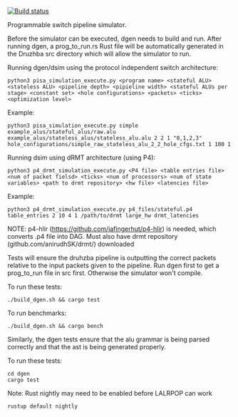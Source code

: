 [![Build status](https://ci.appveyor.com/api/projects/status/fkguas3fm87takto?svg=true)](https://ci.appveyor.com/project/anirudhSK/druzhba-j5ou7)


Programmable switch pipeline simulator.

Before the simulator can be executed, dgen needs to build
and run. After running dgen, a prog_to_run.rs Rust file
will be automatically generated in the Druzhba src directory 
which will allow the simulator to run.


Running dgen/dsim using the protocol independent switch architecture:

    python3 pisa_simulation_execute.py <program name> <stateful ALU> <stateless ALU> <pipeline depth> <pipieline width> <stateful ALUs per stage> <constant set> <hole configurations> <packets> <ticks> <optimization level>

Example:

    python3 pisa_simulation_execute.py simple example_alus/stateful_alus/raw.alu example_alus/stateless_alus/stateless_alu.alu 2 2 1 "0,1,2,3" hole_configurations/simple_raw_stateless_alu_2_2_hole_cfgs.txt 1 100 1

Running dsim using dRMT architecture (using P4):

    python3 p4_drmt_simulation_execute.py <P4 file> <table entries file> <num of packet fielsd> <ticks> <num of processors> <num of state variables> <path to drmt repository> <hw file> <latencies file>

Example:

    python3 p4_drmt_simulation_execute.py p4_files/stateful.p4 table_entries 2 10 4 1 /path/to/drmt large_hw drmt_latencies
  
NOTE: p4-hlir (https://github.com/jafingerhut/p4-hlir) is needed, which converts .p4 file into DAG.
Must also have drmt repository (github.com/anirudhSK/drmt/) downloaded 


Tests will ensure the druhzba pipeline is outputting
the correct packets relative to the input packets
given to the pipeline. Run dgen first to get a 
prog_to_run file in src first. Otherwise the simulator
won't compile. 

To run these tests:

    ./build_dgen.sh && cargo test

To run benchmarks:

    ./build_dgen.sh && cargo bench

Similarly, the dgen tests ensure that the alu grammar
is being parsed correctly and that the ast is being
generated properly. 

To run these tests:

    cd dgen
    cargo test

Note: Rust nightly may need to be enabled before LALRPOP
can work

    rustup default nightly

